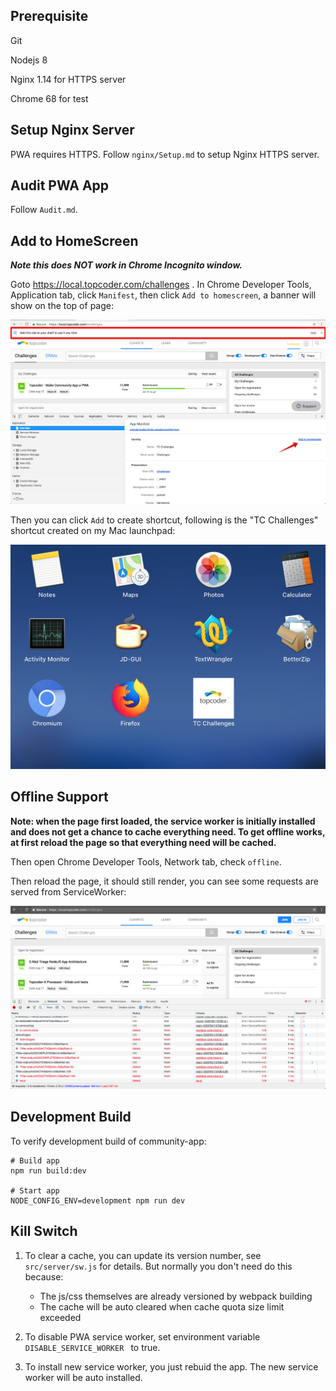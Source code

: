 ## Prerequisite

Git

Nodejs 8

Nginx 1.14 for HTTPS server

Chrome 68 for test



## Setup Nginx Server

PWA requires HTTPS. Follow `nginx/Setup.md` to setup Nginx HTTPS server.



## Audit PWA App

Follow `Audit.md`.



## Add to HomeScreen

***Note this does NOT work in Chrome Incognito window.***

Goto https://local.topcoder.com/challenges . In Chrome Developer Tools, Application tab, click `Manifest`, then click `Add to homescreen`, a banner will show on the top of page:

![](pics/homescreen.png)



Then you can click `Add` to create shortcut, following is the "TC Challenges" shortcut created on my Mac launchpad:

![](pics/shortcut.png)



## Offline Support

**Note: when the page first loaded, the service worker is initially installed and does not get a chance to cache everything need. To get offline works, at first reload the page so that everything need will be cached.**

Then open Chrome Developer Tools, Network tab, check `offline`.

Then reload the page, it should still render, you can see some requests are served from ServiceWorker:

![](pics/offline.png)





## Development Build

To verify development build of community-app:

```shell
# Build app
npm run build:dev

# Start app
NODE_CONFIG_ENV=development npm run dev
```



## Kill Switch

1. To clear a cache, you can update its version number, see `src/server/sw.js` for details. But normally you don't need do this because:
   - The js/css themselves are already versioned by webpack building
   - The cache will be auto cleared when cache quota size limit exceeded

2. To disable PWA service worker, set environment variable `DISABLE_SERVICE_WORKER ` to true.
3. To install new service worker, you just rebuid the app. The new service worker will be auto installed.
